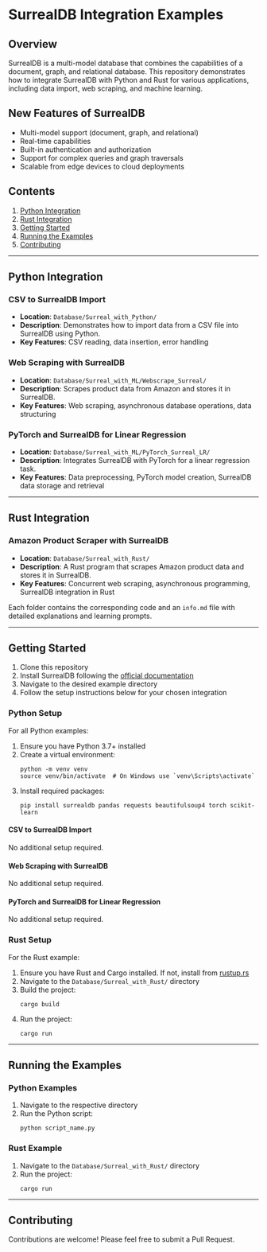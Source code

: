 # SurrealDB Integration Examples

## Overview

SurrealDB is a multi-model database that combines the capabilities of a document, graph, and relational database. This repository demonstrates how to integrate SurrealDB with Python and Rust for various applications, including data import, web scraping, and machine learning.

## New Features of SurrealDB

- Multi-model support (document, graph, and relational)
- Real-time capabilities
- Built-in authentication and authorization
- Support for complex queries and graph traversals
- Scalable from edge devices to cloud deployments

## Contents

1. [Python Integration](#python-integration)
2. [Rust Integration](#rust-integration)
3. [Getting Started](#getting-started)
4. [Running the Examples](#running-the-examples)
5. [Contributing](#contributing)

---

## Python Integration

### CSV to SurrealDB Import
- **Location**: `Database/Surreal_with_Python/`
- **Description**: Demonstrates how to import data from a CSV file into SurrealDB using Python.
- **Key Features**: CSV reading, data insertion, error handling

### Web Scraping with SurrealDB
- **Location**: `Database/Surreal_with_ML/Webscrape_Surreal/`
- **Description**: Scrapes product data from Amazon and stores it in SurrealDB.
- **Key Features**: Web scraping, asynchronous database operations, data structuring

### PyTorch and SurrealDB for Linear Regression
- **Location**: `Database/Surreal_with_ML/PyTorch_Surreal_LR/`
- **Description**: Integrates SurrealDB with PyTorch for a linear regression task.
- **Key Features**: Data preprocessing, PyTorch model creation, SurrealDB data storage and retrieval

---

## Rust Integration

### Amazon Product Scraper with SurrealDB
- **Location**: `Database/Surreal_with_Rust/`
- **Description**: A Rust program that scrapes Amazon product data and stores it in SurrealDB.
- **Key Features**: Concurrent web scraping, asynchronous programming, SurrealDB integration in Rust

Each folder contains the corresponding code and an `info.md` file with detailed explanations and learning prompts.

---

## Getting Started

1. Clone this repository
2. Install SurrealDB following the [official documentation](https://surrealdb.com/docs/installation)
3. Navigate to the desired example directory
4. Follow the setup instructions below for your chosen integration

### Python Setup
For all Python examples:
1. Ensure you have Python 3.7+ installed
2. Create a virtual environment:
   ```
   python -m venv venv
   source venv/bin/activate  # On Windows use `venv\Scripts\activate`
   ```
3. Install required packages:
   ```
   pip install surrealdb pandas requests beautifulsoup4 torch scikit-learn
   ```

#### CSV to SurrealDB Import
No additional setup required.

#### Web Scraping with SurrealDB
No additional setup required.

#### PyTorch and SurrealDB for Linear Regression
No additional setup required.

### Rust Setup
For the Rust example:
1. Ensure you have Rust and Cargo installed. If not, install from [rustup.rs](https://rustup.rs/)
2. Navigate to the `Database/Surreal_with_Rust/` directory
3. Build the project:
   ```
   cargo build
   ```
4. Run the project:
   ```
   cargo run
   ```

---

## Running the Examples

### Python Examples
1. Navigate to the respective directory
2. Run the Python script:
   ```
   python script_name.py
   ```

### Rust Example
1. Navigate to the `Database/Surreal_with_Rust/` directory
2. Run the project:
   ```
   cargo run
   ```

---

## Contributing

Contributions are welcome! Please feel free to submit a Pull Request.
